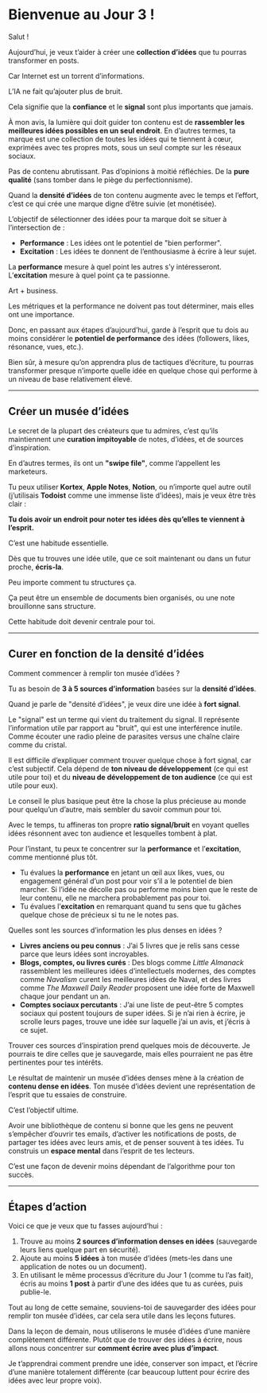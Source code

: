 # Bienvenue au Jour 3 !

Salut !

Aujourd’hui, je veux t’aider à créer une **collection d’idées** que tu pourras transformer en posts.

Car Internet est un torrent d’informations.

L’IA ne fait qu’ajouter plus de bruit.

Cela signifie que la **confiance** et le **signal** sont plus importants que jamais.

À mon avis, la lumière qui doit guider ton contenu est de **rassembler les meilleures idées possibles en un seul endroit**. En d’autres termes, ta marque est une collection de toutes les idées qui te tiennent à cœur, exprimées avec tes propres mots, sous un seul compte sur les réseaux sociaux.

Pas de contenu abrutissant. Pas d’opinions à moitié réfléchies. De la **pure qualité** (sans tomber dans le piège du perfectionnisme).

Quand la **densité d’idées** de ton contenu augmente avec le temps et l’effort, c’est ce qui crée une marque digne d’être suivie (et monétisée).

L’objectif de sélectionner des idées pour ta marque doit se situer à l’intersection de :

- **Performance** : Les idées ont le potentiel de "bien performer".
- **Excitation** : Les idées te donnent de l’enthousiasme à écrire à leur sujet.

La **performance** mesure à quel point les autres s’y intéresseront.  
L’**excitation** mesure à quel point ça te passionne.

Art + business.

Les métriques et la performance ne doivent pas tout déterminer, mais elles ont une importance.

Donc, en passant aux étapes d’aujourd’hui, garde à l’esprit que tu dois au moins considérer le **potentiel de performance** des idées (followers, likes, résonance, vues, etc.).

Bien sûr, à mesure qu’on apprendra plus de tactiques d’écriture, tu pourras transformer presque n’importe quelle idée en quelque chose qui performe à un niveau de base relativement élevé.

---

## Créer un musée d’idées

Le secret de la plupart des créateurs que tu admires, c’est qu’ils maintiennent une **curation impitoyable** de notes, d’idées, et de sources d’inspiration.

En d’autres termes, ils ont un **"swipe file"**, comme l’appellent les marketeurs.

Tu peux utiliser **Kortex**, **Apple Notes**, **Notion**, ou n’importe quel autre outil (j’utilisais **Todoist** comme une immense liste d’idées), mais je veux être très clair :

**Tu dois avoir un endroit pour noter tes idées dès qu’elles te viennent à l’esprit.**

C’est une habitude essentielle.

Dès que tu trouves une idée utile, que ce soit maintenant ou dans un futur proche, **écris-la**.

Peu importe comment tu structures ça.

Ça peut être un ensemble de documents bien organisés, ou une note brouillonne sans structure.

Cette habitude doit devenir centrale pour toi.

---

## Curer en fonction de la densité d’idées

Comment commencer à remplir ton musée d’idées ?

Tu as besoin de **3 à 5 sources d’information** basées sur la **densité d’idées**.

Quand je parle de "densité d’idées", je veux dire une idée à **fort signal**.

Le "signal" est un terme qui vient du traitement du signal. Il représente l’information utile par rapport au "bruit", qui est une interférence inutile. Comme écouter une radio pleine de parasites versus une chaîne claire comme du cristal.

Il est difficile d’expliquer comment trouver quelque chose à fort signal, car c’est subjectif. Cela dépend de **ton niveau de développement** (ce qui est utile pour toi) et du **niveau de développement de ton audience** (ce qui est utile pour eux).

Le conseil le plus basique peut être la chose la plus précieuse au monde pour quelqu’un d’autre, mais sembler du savoir commun pour toi.

Avec le temps, tu affineras ton propre **ratio signal/bruit** en voyant quelles idées résonnent avec ton audience et lesquelles tombent à plat.

Pour l’instant, tu peux te concentrer sur la **performance** et l’**excitation**, comme mentionné plus tôt.

- Tu évalues la **performance** en jetant un œil aux likes, vues, ou engagement général d’un post pour voir s’il a le potentiel de bien marcher. Si l’idée ne décolle pas ou performe moins bien que le reste de leur contenu, elle ne marchera probablement pas pour toi.
- Tu évalues l’**excitation** en remarquant quand tu sens que tu gâches quelque chose de précieux si tu ne le notes pas.

Quelles sont les sources d’information les plus denses en idées ?

- **Livres anciens ou peu connus** : J’ai 5 livres que je relis sans cesse parce que leurs idées sont incroyables.
- **Blogs, comptes, ou livres curés** : Des blogs comme _Little Almanack_ rassemblent les meilleures idées d’intellectuels modernes, des comptes comme _Navalism_ curent les meilleures idées de Naval, et des livres comme _The Maxwell Daily Reader_ proposent une idée forte de Maxwell chaque jour pendant un an.
- **Comptes sociaux percutants** : J’ai une liste de peut-être 5 comptes sociaux qui postent toujours de super idées. Si je n’ai rien à écrire, je scrolle leurs pages, trouve une idée sur laquelle j’ai un avis, et j’écris à ce sujet.

Trouver ces sources d’inspiration prend quelques mois de découverte. Je pourrais te dire celles que je sauvegarde, mais elles pourraient ne pas être pertinentes pour tes intérêts.

Le résultat de maintenir un musée d’idées denses mène à la création de **contenu dense en idées**. Ton musée d’idées devient une représentation de l’esprit que tu essaies de construire.

C’est l’objectif ultime.

Avoir une bibliothèque de contenu si bonne que les gens ne peuvent s’empêcher d’ouvrir tes emails, d’activer les notifications de posts, de partager tes idées avec leurs amis, et de penser souvent à tes idées. Tu construis un **espace mental** dans l’esprit de tes lecteurs.

C’est une façon de devenir moins dépendant de l’algorithme pour ton succès.

---

## Étapes d’action

Voici ce que je veux que tu fasses aujourd’hui :

1. Trouve au moins **2 sources d’information denses en idées** (sauvegarde leurs liens quelque part en sécurité).
2. Ajoute au moins **5 idées** à ton musée d’idées (mets-les dans une application de notes ou un document).
3. En utilisant le même processus d’écriture du Jour 1 (comme tu l’as fait), écris au moins **1 post** à partir d’une des idées que tu as curées, puis publie-le.

Tout au long de cette semaine, souviens-toi de sauvegarder des idées pour remplir ton musée d’idées, car cela sera utile dans les leçons futures.

Dans la leçon de demain, nous utiliserons le musée d’idées d’une manière complètement différente. Plutôt que de trouver des idées à écrire, nous allons nous concentrer sur **comment écrire avec plus d’impact**.

Je t’apprendrai comment prendre une idée, conserver son impact, et l’écrire d’une manière totalement différente (car beaucoup luttent pour écrire des idées avec leur propre voix).